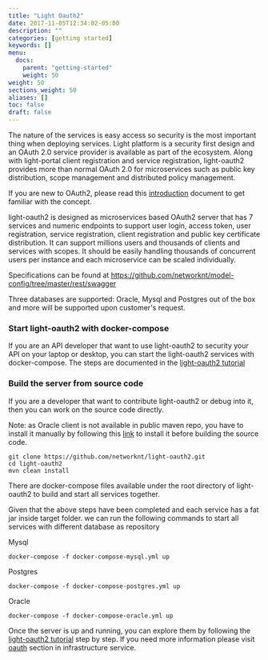 ```yaml
---
title: "Light Oauth2"
date: 2017-11-05T12:34:02-05:00
description: ""
categories: [getting started]
keywords: []
menu:
  docs:
    parent: "getting-started"
    weight: 50
weight: 50
sections_weight: 50
aliases: []
toc: false
draft: false
---
```


The nature of the services is easy access so security is the most important thing when
deploying services. Light platform is a security first design and an OAuth 2.0 service
provider is available as part of the ecosystem. Along with light-portal client registration
and service registration, light-oauth2 provides more than normal OAuth 2.0 for microservices
such as public key distribution, scope management and distributed policy management.

If you are new to OAuth2, please read this [introduction][] document to get familiar 
with the concept. 

light-oauth2 is designed as microservices based OAuth2 server that has 7 services and 
numeric endpoints to support user login, access token, user registration, service registration, 
client registration and public key certificate distribution. It can support millions users 
and thousands of clients and services with scopes. It should be easily handling 
thousands of concurrent users per instance and each microservice can be scaled individually.

Specifications can be found at https://github.com/networknt/model-config/tree/master/rest/swagger

Three databases are supported: Oracle, Mysql and Postgres out of the box and more will be
supported upon customer's request.


### Start light-oauth2 with docker-compose

If you are an API developer that want to use light-oauth2 to security your API on your laptop
or desktop, you can start the light-oauth2 services with docker-compose. The steps are documented
in the [light-oauth2 tutorial][]


### Build the server from source code

If you are a developer that want to contribute light-oauth2 or debug into it, then you can work
on the source code directly. 

Note: as Oracle client is not available in public maven repo, you have to install it manually by
following this [link][] to install it before building the source code.

```
git clone https://github.com/networknt/light-oauth2.git
cd light-oauth2
mvn clean install
```

There are docker-compose files available under the root directory of light-oauth2 to build and 
start all services together. 

Given that the above steps have been completed and each service has a fat jar inside target folder.
we can run the following commands to start all services with different database as repository

Mysql

```
docker-compose -f docker-compose-mysql.yml up
```

Postgres

```
docker-compose -f docker-compose-postgres.yml up
```

Oracle

```
docker-compose -f docker-compose-oracle.yml up
```

Once the server is up and running, you can explore them by following the [light-oauth2 tutorial][]
step by step. If you need more information please visit [oauth] section in infrastructure service. 


[introduction]: /service/oauth/introduction/
[link]: https://dimitrisli.wordpress.com/2012/08/09/maven-install-ojdbc6/
[light-oauth2 tutorial]: /tutorial/oauth/
[oauth]: /service/oauth/
